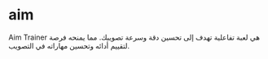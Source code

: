 # aim
Aim Trainer هي لعبة تفاعلية تهدف إلى تحسين دقة وسرعة تصويبك. مما يمنحه فرصة لتقييم أدائه وتحسين مهاراته في التصويب.
